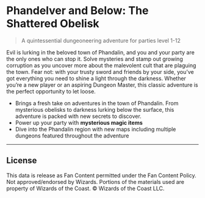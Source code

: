 # Phandelver and Below: The Shattered Obelisk

> A quintessential dungeoneering adventure for parties level 1-12

Evil is lurking in the beloved town of Phandalin, and you and your party are the only ones who can stop it. Solve mysteries and stamp out growing corruption as you uncover more about the malevolent cult that are plaguing the town. Fear not: with your trusty sword and friends by your side, you’ve got everything you need to shine a light through the darkness. Whether you’re a new player or an aspiring Dungeon Master, this classic adventure is the perfect opportunity to let loose.

- Brings a fresh take on adventures in the town of Phandalin. From mysterious obelisks to darkness lurking below the surface, this adventure is packed with new secrets to discover.
- Power up your party with **mysterious magic items**
- Dive into the Phandalin region with new maps including multiple dungeons featured throughout the adventure

---

## License

This data is release as Fan Content permitted under the Fan Content Policy. Not approved/endorsed by Wizards. Portions of the materials used are property of Wizards of the Coast. © Wizards of the Coast LLC.
